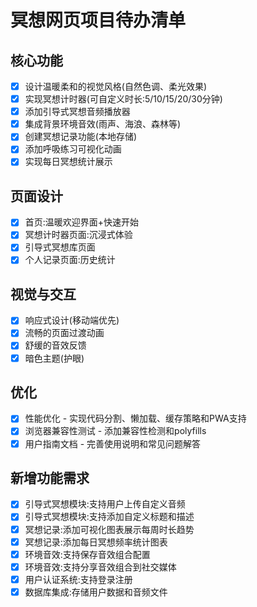 # 冥想网页项目待办清单

## 核心功能
- [x] 设计温暖柔和的视觉风格(自然色调、柔光效果)
- [x] 实现冥想计时器(可自定义时长:5/10/15/20/30分钟)
- [x] 添加引导式冥想音频播放器
- [x] 集成背景环境音效(雨声、海浪、森林等)
- [x] 创建冥想记录功能(本地存储)
- [x] 添加呼吸练习可视化动画
- [x] 实现每日冥想统计展示

## 页面设计
- [x] 首页:温暖欢迎界面+快速开始
- [x] 冥想计时器页面:沉浸式体验
- [x] 引导式冥想库页面
- [x] 个人记录页面:历史统计

## 视觉与交互
- [x] 响应式设计(移动端优先)
- [x] 流畅的页面过渡动画
- [x] 舒缓的音效反馈
- [x] 暗色主题(护眼)

## 优化
- [x] 性能优化 - 实现代码分割、懒加载、缓存策略和PWA支持
- [x] 浏览器兼容性测试 - 添加兼容性检测和polyfills
- [x] 用户指南文档 - 完善使用说明和常见问题解答

## 新增功能需求
- [x] 引导式冥想模块:支持用户上传自定义音频
- [x] 引导式冥想模块:支持添加自定义标题和描述
- [x] 冥想记录:添加可视化图表展示每周时长趋势
- [x] 冥想记录:添加每日冥想频率统计图表
- [x] 环境音效:支持保存音效组合配置
- [x] 环境音效:支持分享音效组合到社交媒体
- [x] 用户认证系统:支持登录注册
- [x] 数据库集成:存储用户数据和音频文件
